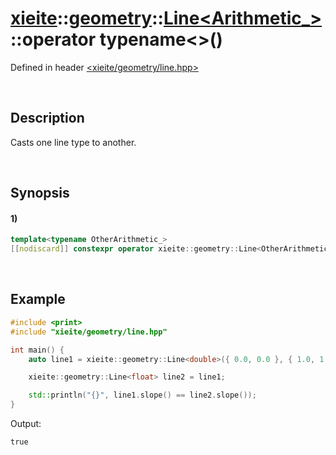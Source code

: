 # [xieite](../../../../../../xieite.md)\:\:[geometry](../../../../../../geometry.md)\:\:[Line<Arithmetic_>](../../../../line.md)\:\:operator typename\<\>\(\)
Defined in header [<xieite/geometry/line.hpp>](../../../../../../../include/xieite/geometry/line.hpp)

&nbsp;

## Description
Casts one line type to another.

&nbsp;

## Synopsis
#### 1)
```cpp
template<typename OtherArithmetic_>
[[nodiscard]] constexpr operator xieite::geometry::Line<OtherArithmetic_>() const noexcept;
```

&nbsp;

## Example
```cpp
#include <print>
#include "xieite/geometry/line.hpp"

int main() {
    auto line1 = xieite::geometry::Line<double>({ 0.0, 0.0 }, { 1.0, 1.0 });

    xieite::geometry::Line<float> line2 = line1;

    std::println("{}", line1.slope() == line2.slope());
}
```
Output:
```
true
```
